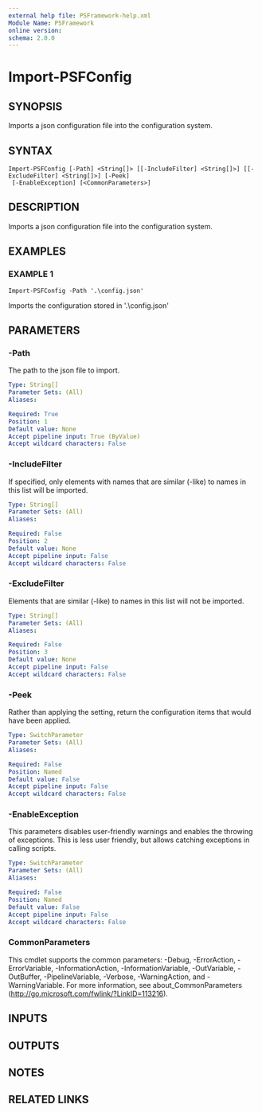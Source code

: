 ```yaml
---
external help file: PSFramework-help.xml
Module Name: PSFramework
online version:
schema: 2.0.0
---
```


# Import-PSFConfig

## SYNOPSIS
Imports a json configuration file into the configuration system.

## SYNTAX

```
Import-PSFConfig [-Path] <String[]> [[-IncludeFilter] <String[]>] [[-ExcludeFilter] <String[]>] [-Peek]
 [-EnableException] [<CommonParameters>]
```

## DESCRIPTION
Imports a json configuration file into the configuration system.

## EXAMPLES

### EXAMPLE 1
```
Import-PSFConfig -Path '.\config.json'
```

Imports the configuration stored in '.\config.json'

## PARAMETERS

### -Path
The path to the json file to import.

```yaml
Type: String[]
Parameter Sets: (All)
Aliases:

Required: True
Position: 1
Default value: None
Accept pipeline input: True (ByValue)
Accept wildcard characters: False
```

### -IncludeFilter
If specified, only elements with names that are similar (-like) to names in this list will be imported.

```yaml
Type: String[]
Parameter Sets: (All)
Aliases:

Required: False
Position: 2
Default value: None
Accept pipeline input: False
Accept wildcard characters: False
```

### -ExcludeFilter
Elements that are similar (-like) to names in this list will not be imported.

```yaml
Type: String[]
Parameter Sets: (All)
Aliases:

Required: False
Position: 3
Default value: None
Accept pipeline input: False
Accept wildcard characters: False
```

### -Peek
Rather than applying the setting, return the configuration items that would have been applied.

```yaml
Type: SwitchParameter
Parameter Sets: (All)
Aliases:

Required: False
Position: Named
Default value: False
Accept pipeline input: False
Accept wildcard characters: False
```

### -EnableException
This parameters disables user-friendly warnings and enables the throwing of exceptions.
This is less user friendly, but allows catching exceptions in calling scripts.

```yaml
Type: SwitchParameter
Parameter Sets: (All)
Aliases:

Required: False
Position: Named
Default value: False
Accept pipeline input: False
Accept wildcard characters: False
```

### CommonParameters
This cmdlet supports the common parameters: -Debug, -ErrorAction, -ErrorVariable, -InformationAction, -InformationVariable, -OutVariable, -OutBuffer, -PipelineVariable, -Verbose, -WarningAction, and -WarningVariable.
For more information, see about_CommonParameters (http://go.microsoft.com/fwlink/?LinkID=113216).

## INPUTS

## OUTPUTS

## NOTES

## RELATED LINKS
